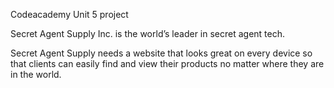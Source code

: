 Codeacademy Unit 5 project

Secret Agent Supply Inc. is the world’s leader in secret agent tech.

Secret Agent Supply needs a website that looks great on every device so that clients can easily find and view their products no matter where they are in the world.